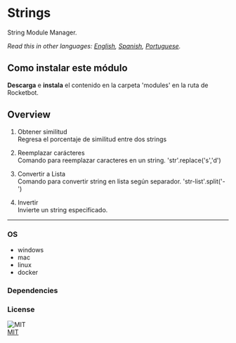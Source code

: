# Strings
  
String Module Manager.  

*Read this in other languages: [English](README.md), [Spanish](README.es.md), [Portuguese](README.pr.md).*

## Como instalar este módulo
  
__Descarga__ e __instala__ el contenido en la carpeta 'modules' en la ruta de Rocketbot.  



## Overview


1. Obtener similitud  
Regresa el porcentaje de similitud entre dos strings

2. Reemplazar carácteres  
Comando para reemplazar caracteres en un string. 'str'.replace('s','d')

3. Convertir a Lista  
Comando para convertir string en lista según separador. 'str-list'.split('-')

4. Invertir  
Invierte un string especificado.  




----
### OS

- windows
- mac
- linux
- docker

### Dependencies

### License
  
![MIT](https://camo.githubusercontent.com/107590fac8cbd65071396bb4d04040f76cde5bde/687474703a2f2f696d672e736869656c64732e696f2f3a6c6963656e73652d6d69742d626c75652e7376673f7374796c653d666c61742d737175617265)  
[MIT](http://opensource.org/licenses/mit-license.ph)